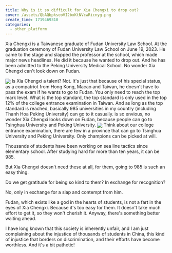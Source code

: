 ```yaml
---
title: Why is it so difficult for Xia Chengxi to drop out?
cover: /assets/QbAQbpkseoVI2bxKtNVcwRicnyg.png
create_time: 1719469310
categories:
  - other_platform
---
```


Xia Chengxi is a Taiwanese graduate of Fudan University Law School. At the graduation ceremony of Fudan University Law School on June 19, 2023. He came to the stage and slapped the professor at the school, which made major news headlines. He did it because he wanted to drop out. And he has been admitted to the Peking University Medical School. No wonder Xia Chengxi can't look down on Fudan.

<img src="/assets/DEmkbBBMooQ9nExHhBWckQG8nPg.png" src-width="623" class="m-auto" src-height="511" align="center"/>
Is Xia Chengxi a talent? Not. It's just that because of his special status, as a compatriot from Hong Kong, Macao and Taiwan, he doesn't have to pass the exam if he wants to go to Fudan. You only need to reach the top mark level. What is the top standard, the top standard is only used in the top 12% of the college entrance examination in Taiwan. And as long as the top standard is reached, basically 985 universities in my country (including Thanh Hoa Peking University) can go to it casually. is so envious, no wonder Xia Chengxi looks down on Fudan, because people can go to Tsinghua University and Peking University.

<img src="/assets/Q0HxbCY9qoO77qx3XQxctGoWnBg.png" src-width="755" class="m-auto" src-height="529" align="center"/>
Think about our college entrance examination, there are few in a province that can go to Tsinghua University and Peking University. Only champions can be picked at will.

Thousands of students have been working on sea line tactics since elementary school. After studying hard for more than ten years, it can be 985.

But Xia Chengxi doesn't need these at all, for them, going to 985 is such an easy thing.

Do we get gratitude for being so kind to them? In exchange for recognition?

No, only in exchange for a slap and contempt from him.

Fudan, which exists like a god in the hearts of students, is not a fart in the eyes of Xia Chengxi. Because it's too easy for them. It doesn't take much effort to get it, so they won't cherish it. Anyway, there's something better waiting ahead.

I have long known that this society is inherently unfair, and I am just complaining about the injustice of thousands of students in China, this kind of injustice that borders on discrimination, and their efforts have become worthless. And it's a bit pathetic!